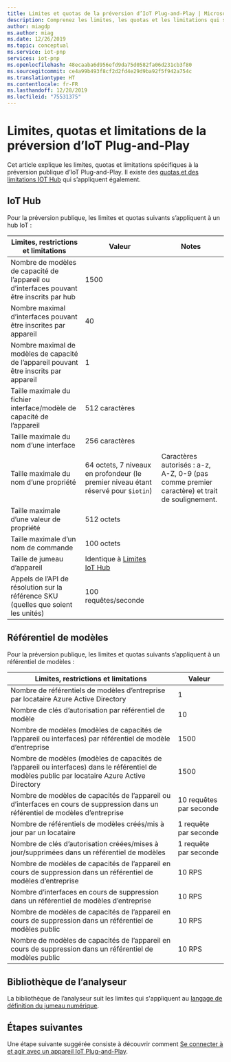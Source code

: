 ```yaml
---
title: Limites et quotas de la préversion d’IoT Plug-and-Play | Microsoft Docs
description: Comprenez les limites, les quotas et les limitations qui s’appliquent lorsque vous utilisez la préversion d’IoT Plug-and-Play.
author: miagdp
ms.author: miag
ms.date: 12/26/2019
ms.topic: conceptual
ms.service: iot-pnp
services: iot-pnp
ms.openlocfilehash: 48ecaaba6d956efd9da75d0582fa06d231cb3f80
ms.sourcegitcommit: ce4a99b493f8cf2d2fd4e29d9ba92f5f942a754c
ms.translationtype: HT
ms.contentlocale: fr-FR
ms.lasthandoff: 12/28/2019
ms.locfileid: "75531375"
---
```

# <a name="iot-plug-and-play-preview-limits-quotas-and-throttles"></a>Limites, quotas et limitations de la préversion d’IoT Plug-and-Play

Cet article explique les limites, quotas et limitations spécifiques à la préversion publique d’IoT Plug-and-Play. Il existe des [quotas et des limitations IOT Hub](../iot-hub/iot-hub-devguide-quotas-throttling.md) qui s’appliquent également.

## <a name="iot-hub"></a>IoT Hub

Pour la préversion publique, les limites et quotas suivants s’appliquent à un hub IoT :

| Limites, restrictions et limitations | Valeur | Notes |
|-----|-----|-----|
| Nombre de modèles de capacité de l’appareil ou d’interfaces pouvant être inscrits par hub | 1500 ||
| Nombre maximal d’interfaces pouvant être inscrites par appareil | 40 ||
| Nombre maximal de modèles de capacité de l’appareil pouvant être inscrits par appareil | 1 ||
| Taille maximale du fichier interface/modèle de capacité de l’appareil | 512 caractères ||
| Taille maximale du nom d’une interface | 256 caractères ||
| Taille maximale du nom d’une propriété  | 64 octets, 7 niveaux en profondeur (le premier niveau étant réservé pour `$iotin`) | Caractères autorisés : a-z, A-Z, 0-9 (pas comme premier caractère) et trait de soulignement. |
| Taille maximale d’une valeur de propriété | 512 octets ||
| Taille maximale d’un nom de commande | 100 octets ||
| Taille de jumeau d’appareil | Identique à [Limites IoT Hub](../iot-hub/iot-hub-devguide-device-twins.md#device-twin-size) ||
| Appels de l’API de résolution sur la référence SKU (quelles que soient les unités) | 100 requêtes/seconde ||

## <a name="model-repository"></a>Référentiel de modèles

Pour la préversion publique, les limites et quotas suivants s’appliquent à un référentiel de modèles :

| Limites, restrictions et limitations| Valeur |
|-----|-----|
| Nombre de référentiels de modèles d’entreprise par locataire Azure Active Directory | 1 |
| Nombre de clés d’autorisation par référentiel de modèle | 10  |
| Nombre de modèles (modèles de capacités de l’appareil ou interfaces) par référentiel de modèle d’entreprise| 1500  |
| Nombre de modèles (modèles de capacités de l’appareil ou interfaces) dans le référentiel de modèles public par locataire Azure Active Directory| 1500  |
| Nombre de modèles de capacités de l’appareil ou d’interfaces en cours de suppression dans un référentiel de modèles d’entreprise | 10 requêtes par seconde|
| Nombre de référentiels de modèles créés/mis à jour par un locataire| 1 requête par seconde |
| Nombre de clés d’autorisation créées/mises à jour/supprimées dans un référentiel de modèles | 1 requête par seconde|
| Nombre de modèles de capacités de l’appareil en cours de suppression dans un référentiel de modèles d’entreprise | 10 RPS |
| Nombre d’interfaces en cours de suppression dans un référentiel de modèles d’entreprise | 10 RPS|
| Nombre de modèles de capacités de l’appareil en cours de suppression dans un référentiel de modèles public | 10 RPS|
| Nombre de modèles de capacités de l’appareil en cours de suppression dans un référentiel de modèles public | 10 RPS|

## <a name="parser-library"></a>Bibliothèque de l’analyseur

La bibliothèque de l’analyseur suit les limites qui s'appliquent au [langage de définition du jumeau numérique](https://github.com/Azure/IoTPlugandPlay/tree/master/DTDL).

## <a name="next-steps"></a>Étapes suivantes

Une étape suivante suggérée consiste à découvrir comment [Se connecter à et agir avec un appareil IoT Plug-and-Play](./howto-develop-solution.md).
